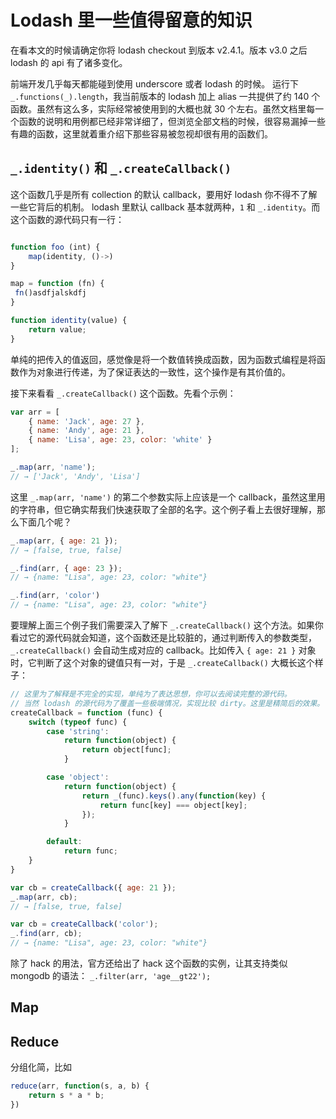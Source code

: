# Lodash 里一些值得留意的知识

在看本文的时候请确定你将 lodash checkout 到版本 v2.4.1。版本 v3.0 之后 lodash 的 api 有了诸多变化。

前端开发几乎每天都能碰到使用 underscore 或者 lodash 的时候。
运行下 `_.functions(_).length`，我当前版本的 lodash 加上 alias 一共提供了约 140 个函数。虽然有这么多，实际经常被使用到的大概也就 30 个左右。虽然文档里每一个函数的说明和用例都已经非常详细了，但浏览全部文档的时候，很容易漏掉一些有趣的函数，这里就着重介绍下那些容易被忽视却很有用的函数们。

## `_.identity()` 和 `_.createCallback()`

这个函数几乎是所有 collection 的默认 callback，要用好 lodash 你不得不了解一些它背后的机制。
lodash 里默认 callback 基本就两种，`1` 和 `_.identity`。而这个函数的源代码只有一行：

```javascript

function foo (int) {
    map(identity, ()->)
}

map = function (fn) {
 fn()asdfjalskdfj
}

function identity(value) {
    return value;
}
```

单纯的把传入的值返回，感觉像是将一个数值转换成函数，因为函数式编程是将函数作为对象进行传递，为了保证表达的一致性，这个操作是有其价值的。

接下来看看 `_.createCallback()` 这个函数。先看个示例：

```javascript
var arr = [
    { name: 'Jack', age: 27 },
    { name: 'Andy', age: 21 },
    { name: 'Lisa', age: 23, color: 'white' }
];

_.map(arr, 'name');
// → ['Jack', 'Andy', 'Lisa']
```

这里 `_.map(arr, 'name')` 的第二个参数实际上应该是一个 callback，虽然这里用的字符串，但它确实帮我们快速获取了全部的名字。这个例子看上去很好理解，那么下面几个呢？

```javascript
_.map(arr, { age: 21 });
// → [false, true, false]

_.find(arr, { age: 23 });
// → {name: "Lisa", age: 23, color: "white"}

_.find(arr, 'color')
// → {name: "Lisa", age: 23, color: "white"}
```

要理解上面三个例子我们需要深入了解下 `_.createCallback()` 这个方法。如果你看过它的源代码就会知道，这个函数还是比较脏的，通过判断传入的参数类型，`_.createCallback()` 会自动生成对应的 callback。比如传入 `{ age: 21 }` 对象时，它判断了这个对象的键值只有一对，于是 `_.createCallback()` 大概长这个样子：

```javascript
// 这里为了解释是不完全的实现，单纯为了表达思想，你可以去阅读完整的源代码。
// 当然 lodash 的源代码为了覆盖一些极端情况，实现比较 dirty。这里是精简后的效果。
createCallback = function (func) {
    switch (typeof func) {
        case 'string':
            return function(object) {
                return object[func];
            }

        case 'object':
            return function(object) {
                return _(func).keys().any(function(key) {
                    return func[key] === object[key];
                });
            }

        default:
            return func;
    }
}

var cb = createCallback({ age: 21 });
_.map(arr, cb);
// → [false, true, false]

var cb = createCallback('color');
_.find(arr, cb);
// → {name: "Lisa", age: 23, color: "white"}
```

除了 hack 的用法，官方还给出了 hack 这个函数的实例，让其支持类似 mongodb
的语法： `_.filter(arr, 'age__gt22');`

## Map


## Reduce

分组化简，比如
```javascript
reduce(arr, function(s, a, b) {
    return s * a * b;
})
```